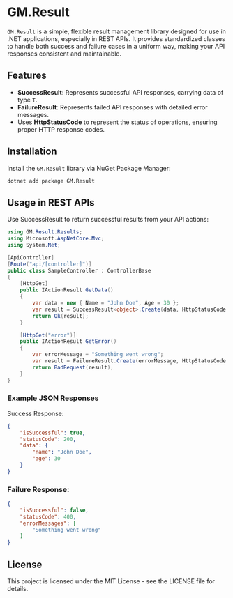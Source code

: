# GM.Result

`GM.Result` is a simple, flexible result management library designed for use in .NET applications, especially in REST APIs. It provides standardized classes to handle both success and failure cases in a uniform way, making your API responses consistent and maintainable.

## Features

- **SuccessResult<T>**: Represents successful API responses, carrying data of type `T`.
- **FailureResult**: Represents failed API responses with detailed error messages.
- Uses **HttpStatusCode** to represent the status of operations, ensuring proper HTTP response codes.

## Installation

Install the `GM.Result` library via NuGet Package Manager:

```bash
dotnet add package GM.Result
```

## Usage in REST APIs

Use SuccessResult<T> to return successful results from your API actions:

```csharp
using GM.Result.Results;
using Microsoft.AspNetCore.Mvc;
using System.Net;

[ApiController]
[Route("api/[controller]")]
public class SampleController : ControllerBase
{
    [HttpGet]
    public IActionResult GetData()
    {
        var data = new { Name = "John Doe", Age = 30 };
        var result = SuccessResult<object>.Create(data, HttpStatusCode.OK);
        return Ok(result);
    }

    [HttpGet("error")]
    public IActionResult GetError()
    {
        var errorMessage = "Something went wrong";
        var result = FailureResult.Create(errorMessage, HttpStatusCode.BadRequest);
        return BadRequest(result);
    }
}
```

### Example JSON Responses
Success Response:

```json
{
    "isSuccessful": true,
    "statusCode": 200,
    "data": {
        "name": "John Doe",
        "age": 30
    }
}
```

### Failure Response:

```json
{
    "isSuccessful": false,
    "statusCode": 400,
    "errorMessages": [
        "Something went wrong"
    ]
}
```

## License
This project is licensed under the MIT License - see the LICENSE file for details.